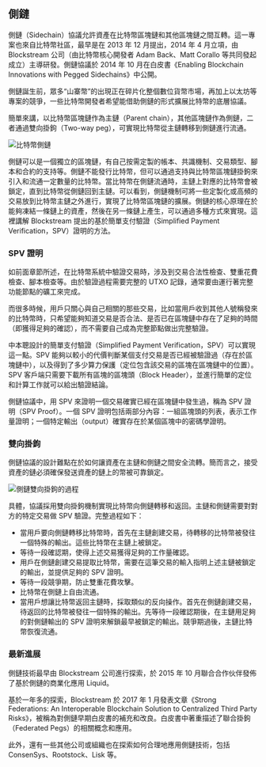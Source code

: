 ## 側鏈

側鏈（Sidechain）協議允許資產在比特幣區塊鏈和其他區塊鏈之間互轉。這一專案也來自比特幣社區，最早是在 2013 年 12 月提出，2014 年 4 月立項，由 Blockstream 公司（由比特幣核心開發者 Adam Back、Matt Corallo 等共同發起成立）主導研發。側鏈協議於 2014 年 10 月在白皮書《Enabling Blockchain Innovations with Pegged Sidechains》中公開。

側鏈誕生前，眾多“山寨幣”的出現正在碎片化整個數位貨幣市場，再加上以太坊等專案的競爭，一些比特幣開發者希望能借助側鏈的形式擴展比特幣的底層協議。

簡單來講，以比特幣區塊鏈作為主鏈（Parent chain），其他區塊鏈作為側鏈，二者通過雙向掛鉤（Two-way peg），可實現比特幣從主鏈轉移到側鏈進行流通。

![比特幣側鏈](_images/sidechain.png)

側鏈可以是一個獨立的區塊鏈，有自己按需定製的帳本、共識機制、交易類型、腳本和合約的支持等。側鏈不能發行比特幣，但可以通過支持與比特幣區塊鏈掛鉤來引入和流通一定數量的比特幣。當比特幣在側鏈流通時，主鏈上對應的比特幣會被鎖定，直到比特幣從側鏈回到主鏈。可以看到，側鏈機制可將一些定製化或高頻的交易放到比特幣主鏈之外進行，實現了比特幣區塊鏈的擴展。側鏈的核心原理在於能夠凍結一條鏈上的資產，然後在另一條鏈上產生，可以通過多種方式來實現。這裡講解 Blockstream 提出的基於簡單支付驗證（Simplified Payment Verification，SPV）證明的方法。

### SPV 證明

如前面章節所述，在比特幣系統中驗證交易時，涉及到交易合法性檢查、雙重花費檢查、腳本檢查等。由於驗證過程需要完整的 UTXO 記錄，通常要由運行著完整功能節點的礦工來完成。

而很多時候，用戶只關心與自己相關的那些交易，比如當用戶收到其他人號稱發來的比特幣時，只希望能夠知道交易是否合法、是否已在區塊鏈中存在了足夠的時間（即獲得足夠的確認），而不需要自己成為完整節點做出完整驗證。

中本聰設計的簡單支付驗證（Simplified Payment Verification，SPV）可以實現這一點。SPV 能夠以較小的代價判斷某個支付交易是否已經被驗證過（存在於區塊鏈中），以及得到了多少算力保護（定位包含該交易的區塊在區塊鏈中的位置）。SPV 客戶端只需要下載所有區塊的區塊頭（Block Header），並進行簡單的定位和計算工作就可以給出驗證結論。

側鏈協議中，用 SPV 來證明一個交易確實已經在區塊鏈中發生過，稱為 SPV 證明（SPV Proof）。一個 SPV 證明包括兩部分內容：一組區塊頭的列表，表示工作量證明；一個特定輸出（output）確實存在於某個區塊中的密碼學證明。

### 雙向掛鉤

側鏈協議的設計難點在於如何讓資產在主鏈和側鏈之間安全流轉。簡而言之，接受資產的鏈必須確保發送資產的鏈上的幣被可靠鎖定。

![側鏈雙向掛鉤的過程](_images/sidechain_workflow.png)

具體，協議採用雙向掛鉤機制實現比特幣向側鏈轉移和返回。主鏈和側鏈需要對對方的特定交易做 SPV 驗證。完整過程如下：

* 當用戶要向側鏈轉移比特幣時，首先在主鏈創建交易，待轉移的比特幣被發往一個特殊的輸出。這些比特幣在主鏈上被鎖定。
* 等待一段確認期，使得上述交易獲得足夠的工作量確認。
* 用戶在側鏈創建交易提取比特幣，需要在這筆交易的輸入指明上述主鏈被鎖定的輸出，並提供足夠的 SPV 證明。
* 等待一段競爭期，防止雙重花費攻擊。
* 比特幣在側鏈上自由流通。
* 當用戶想讓比特幣返回主鏈時，採取類似的反向操作。首先在側鏈創建交易，待返回的比特幣被發往一個特殊的輸出。先等待一段確認期後，在主鏈用足夠的對側鏈輸出的 SPV 證明來解鎖最早被鎖定的輸出。競爭期過後，主鏈比特幣恢復流通。

### 最新進展

側鏈技術最早由 Blockstream 公司進行探索，於 2015 年 10 月聯合合作伙伴發佈了基於側鏈的商業化應用 Liquid。

基於一年多的探索，Blockstream 於 2017 年 1 月發表文章《Strong Federations: An Interoperable Blockchain Solution to Centralized Third Party Risks》，被稱為對側鏈早期白皮書的補充和改良。白皮書中著重描述了聯合掛鉤（Federated Pegs）的相關概念和應用。

此外，還有一些其他公司或組織也在探索如何合理地應用側鏈技術，包括 ConsenSys、Rootstock、Lisk 等。

